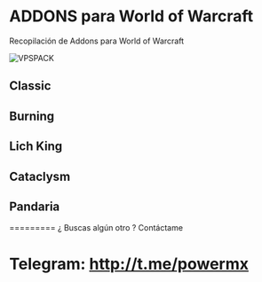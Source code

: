 # ADDONS para World of Warcraft
Recopilación de Addons para World of Warcraft

![VPSPACK](https://github.com/powermx/vpspack/raw/master/vpspack.png)


## Classic
## Burning
## Lich King
## Cataclysm
## Pandaria

=========
¿ Buscas algún otro ? Contáctame
# Telegram: http://t.me/powermx

